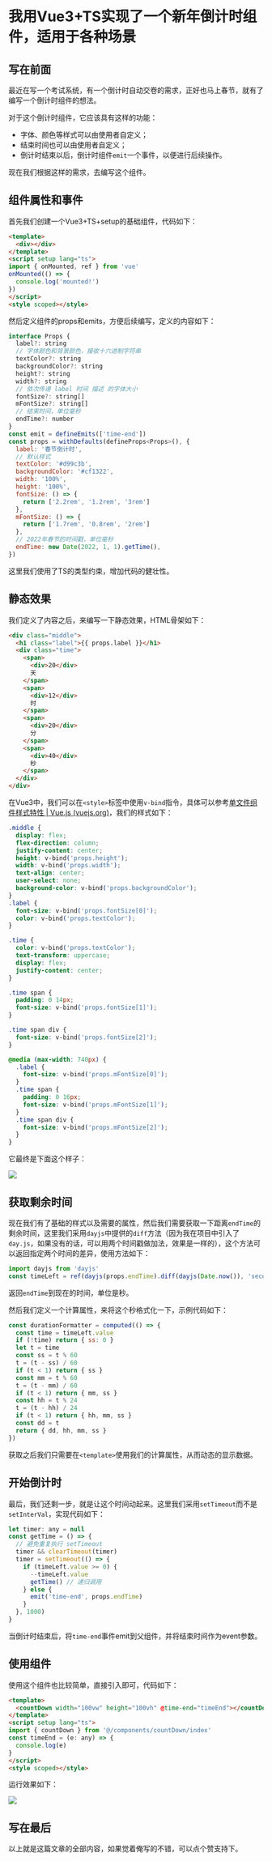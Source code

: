 # 我用Vue3+TS实现了一个新年倒计时组件，适用于各种场景

## 写在前面

最近在写一个考试系统，有一个倒计时自动交卷的需求，正好也马上春节，就有了编写一个倒计时组件的想法。

对于这个倒计时组件，它应该具有这样的功能：

- 字体、颜色等样式可以由使用者自定义；
- 结束时间也可以由使用者自定义；
- 倒计时结束以后，倒计时组件`emit`一个事件，以便进行后续操作。

现在我们根据这样的需求，去编写这个组件。

## 组件属性和事件

首先我们创建一个Vue3+TS+setup的基础组件，代码如下：

```HTML
<template>
  <div></div>
</template>
<script setup lang="ts">
import { onMounted, ref } from 'vue'
onMounted(() => {
  console.log('mounted!')
})
</script>
<style scoped></style>

```


然后定义组件的props和emits，方便后续编写，定义的内容如下：

```JavaScript
interface Props {
  label?: string
  // 字体颜色和背景颜色，接收十六进制字符串
  textColor?: string
  backgroundColor?: string
  height?: string
  width?: string
  // 依次传递 label 时间 描述 的字体大小
  fontSize?: string[]
  mFontSize?: string[]
  // 结束时间，单位毫秒
  endTime?: number
}
const emit = defineEmits(['time-end'])
const props = withDefaults(defineProps<Props>(), {
  label: '春节倒计时',
  // 默认样式
  textColor: '#d99c3b',
  backgroundColor: '#cf1322',
  width: '100%',
  height: '100%',
  fontSize: () => {
    return ['2.2rem', '1.2rem', '3rem']
  },
  mFontSize: () => {
    return ['1.7rem', '0.8rem', '2rem']
  },
  // 2022年春节的时间戳，单位毫秒
  endTime: new Date(2022, 1, 1).getTime(),
})

```


这里我们使用了TS的类型约束，增加代码的健壮性。

## 静态效果

我们定义了内容之后，来编写一下静态效果，HTML骨架如下：

```HTML
<div class="middle">
  <h1 class="label">{{ props.label }}</h1>
  <div class="time">
    <span>
      <div>20</div>
      天
    </span>
    <span>
      <div>12</div>
      时
    </span>
    <span>
      <div>20</div>
      分
    </span>
    <span>
      <div>40</div>
      秒
    </span>
  </div>
</div>
```


在Vue3中，我们可以在`<style>`标签中使用`v-bind`指令，具体可以参考[单文件组件样式特性 | Vue.js (vuejs.org)](https://v3.cn.vuejs.org/api/sfc-style.html#状态驱动的动态-css)，我们的样式如下：

```CSS
.middle {
  display: flex;
  flex-direction: column;
  justify-content: center;
  height: v-bind('props.height');
  width: v-bind('props.width');
  text-align: center;
  user-select: none;
  background-color: v-bind('props.backgroundColor');
}
.label {
  font-size: v-bind('props.fontSize[0]');
  color: v-bind('props.textColor');
}

.time {
  color: v-bind('props.textColor');
  text-transform: uppercase;
  display: flex;
  justify-content: center;
}

.time span {
  padding: 0 14px;
  font-size: v-bind('props.fontSize[1]');
}

.time span div {
  font-size: v-bind('props.fontSize[2]');
}

@media (max-width: 740px) {
  .label {
    font-size: v-bind('props.mFontSize[0]');
  }
  .time span {
    padding: 0 16px;
    font-size: v-bind('props.mFontSize[1]');
  }
  .time span div {
    font-size: v-bind('props.mFontSize[2]');
  }
}
```


它最终是下面这个样子：

![](image/image.png)

## 获取剩余时间

现在我们有了基础的样式以及需要的属性，然后我们需要获取一下距离`endTime`的剩余时间，这里我们采用`dayjs`中提供的`diff`方法（因为我在项目中引入了`day.js`，如果没有的话，可以用两个时间戳做加法，效果是一样的），这个方法可以返回指定两个时间的差异，使用方法如下：

```JavaScript
import dayjs from 'dayjs'
const timeLeft = ref(dayjs(props.endTime).diff(dayjs(Date.now()), 'seconds'))

```


返回`endTime`到现在的时间，单位是秒。

然后我们定义一个计算属性，来将这个秒格式化一下，示例代码如下：

```JavaScript
const durationFormatter = computed(() => {
  const time = timeLeft.value
  if (!time) return { ss: 0 }
  let t = time
  const ss = t % 60
  t = (t - ss) / 60
  if (t < 1) return { ss }
  const mm = t % 60
  t = (t - mm) / 60
  if (t < 1) return { mm, ss }
  const hh = t % 24
  t = (t - hh) / 24
  if (t < 1) return { hh, mm, ss }
  const dd = t
  return { dd, hh, mm, ss }
})
```


获取之后我们只需要在`<template>`使用我们的计算属性，从而动态的显示数据。

## 开始倒计时

最后，我们还剩一步，就是让这个时间动起来。这里我们采用`setTimeout`而不是`setInterVal`，实现代码如下：

```JavaScript
let timer: any = null
const getTime = () => {
  // 避免重复执行 setTimeout
  timer && clearTimeout(timer)
  timer = setTimeout(() => {
    if (timeLeft.value >= 0) {
      --timeLeft.value
      getTime() // 递归调用
    } else {
      emit('time-end', props.endTime)
    }
  }, 1000)
}
```


当倒计时结束后，将`time-end`事件emit到父组件，并将结束时间作为event参数。

## 使用组件

使用这个组件也比较简单，直接引入即可，代码如下：

```HTML
<template>
  <countDown width="100vw" height="100vh" @time-end="timeEnd"></countDown>
</template>
<script setup lang="ts">
import { countDown } from '@/components/countDown/index'
const timeEnd = (e: any) => {
  console.log(e)
}
</script>
<style scoped></style>

```


运行效果如下：

![](image/%E5%80%92%E8%AE%A1%E6%97%B6%E7%BB%84%E4%BB%B6.gif)

## 写在最后

以上就是这篇文章的全部内容，如果觉着俺写的不错，可以点个赞支持下。



